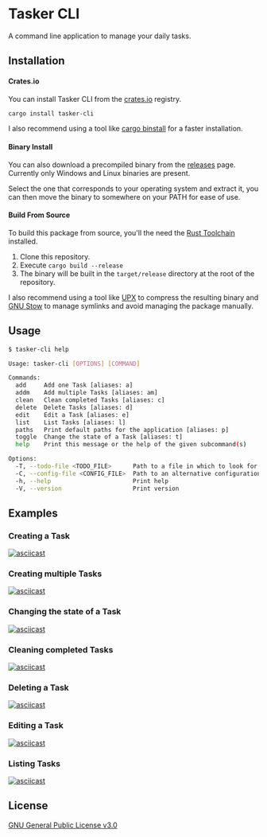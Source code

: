 # Tasker CLI

A command line application to manage your daily tasks.

## Installation

#### Crates.io

You can install Tasker CLI from the [crates.io](https://crates.io/) registry.

```bash
cargo install tasker-cli
```

I also recommend using a tool like
[cargo binstall](https://github.com/cargo-bins/cargo-binstall) for a faster
installation.

#### Binary Install

You can also download a precompiled binary from the
[releases](https://gitlab.com/DavoReds/tasker/-/releases) page. Currently only
Windows and Linux binaries are present.

Select the one that corresponds to your operating system and extract it, you can
then move the binary to somewhere on your PATH for ease of use.

#### Build From Source

To build this package from source, you'll the need the
[Rust Toolchain](https://www.rust-lang.org/learn/get-started) installed.

1. Clone this repository.
2. Execute `cargo build --release`
3. The binary will be built in the `target/release` directory at the root of the
   repository.

I also recommend using a tool like [UPX](https://upx.github.io/) to compress the
resulting binary and [GNU Stow](https://www.gnu.org/software/stow/) to manage
symlinks and avoid managing the package manually.

## Usage

```bash
$ tasker-cli help

Usage: tasker-cli [OPTIONS] [COMMAND]

Commands:
  add     Add one Task [aliases: a]
  addm    Add multiple Tasks [aliases: am]
  clean   Clean completed Tasks [aliases: c]
  delete  Delete Tasks [aliases: d]
  edit    Edit a Task [aliases: e]
  list    List Tasks [aliases: l]
  paths   Print default paths for the application [aliases: p]
  toggle  Change the state of a Task [aliases: t]
  help    Print this message or the help of the given subcommand(s)

Options:
  -T, --todo-file <TODO_FILE>      Path to a file in which to look for and save Tasks
  -C, --config-file <CONFIG_FILE>  Path to an alternative configuration file. Takes precedence over `todo-file`
  -h, --help                       Print help
  -V, --version                    Print version
```

## Examples

### Creating a Task

[![asciicast](https://asciinema.org/a/623078.svg)](https://asciinema.org/a/623078)

### Creating multiple Tasks

[![asciicast](https://asciinema.org/a/623079.svg)](https://asciinema.org/a/623079)

### Changing the state of a Task

[![asciicast](https://asciinema.org/a/623082.svg)](https://asciinema.org/a/623082)

### Cleaning completed Tasks

[![asciicast](https://asciinema.org/a/623084.svg)](https://asciinema.org/a/623084)

### Deleting a Task

[![asciicast](https://asciinema.org/a/623088.svg)](https://asciinema.org/a/623088)

### Editing a Task

[![asciicast](https://asciinema.org/a/623091.svg)](https://asciinema.org/a/623091)

### Listing Tasks

[![asciicast](https://asciinema.org/a/623100.svg)](https://asciinema.org/a/623100)

## License

[GNU General Public License v3.0](https://choosealicense.com/licenses/gpl-3.0/)
